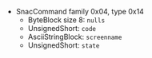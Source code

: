   * SnacCommand family 0x04, type 0x14
    * ByteBlock size 8: `nulls`
    * UnsignedShort: `code`
    * AsciiStringBlock: `screenname`
    * UnsignedShort: `state`